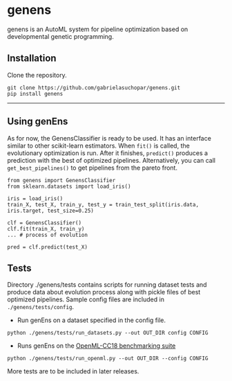 # genens
genens is an AutoML system for pipeline optimization based on developmental genetic programming.

## Installation
Clone the repository.
```
git clone https://github.com/gabrielasuchopar/genens.git
pip install genens
```


-----
## Using genEns
As for now, the GenensClassifier is ready to be used. It has an interface similar to other scikit-learn estimators. When `fit()` is called, the evolutionary optimization is run. After it finishes, `predict()` produces a prediction with the best of optimized pipelines. Alternatively, you can call `get_best_pipelines()` to get pipelines from the pareto front.

```
from genens import GenensClassifier
from sklearn.datasets import load_iris()

iris = load_iris()
train_X, test_X, train_y, test_y = train_test_split(iris.data, iris.target, test_size=0.25)

clf = GenensClassifier()
clf.fit(train_X, train_y)
... # process of evolution

pred = clf.predict(test_X)
```

## Tests
Directory ./genens/tests contains scripts for running dataset tests and produce data about evolution process along with pickle files of best optimized pipelines. 
Sample config files are included in ``./genens/tests/config``.

- Run genEns on a dataset specified in the config file.

``python ./genens/tests/run_datasets.py --out OUT_DIR config CONFIG``

- Runs genEns on the [OpenML-CC18 benchmarking suite](https://www.openml.org/s/99)

``python ./genens/tests/run_openml.py --out OUT_DIR --config CONFIG``

More tests are to be included in later releases.
